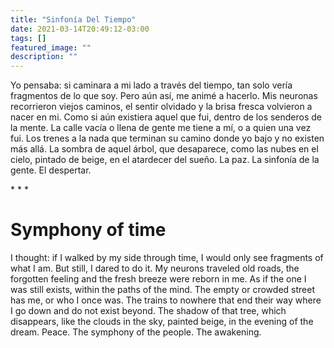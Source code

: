 ```yaml
---
title: "Sinfonía Del Tiempo"
date: 2021-03-14T20:49:12-03:00
tags: []
featured_image: ""
description: ""
---
```

Yo pensaba: si caminara a mi lado a través del tiempo, tan solo vería fragmentos de lo que soy. Pero aún así, me animé a hacerlo. Mis neuronas recorrieron viejos caminos, el sentir olvidado y la brisa fresca volvieron a nacer en mi. Como si aún existiera aquel que fui, dentro de los senderos de la mente. La calle vacía o llena de gente me tiene a mí, o a quien una vez fui. Los trenes a la nada que terminan su camino donde yo bajo y no existen más allá. La sombra de aquel árbol, que desaparece, como las nubes en el cielo, pintado de beige, en el atardecer del sueño. La paz. La sinfonía de la gente. El despertar.

\* \* \*

# Symphony of time

I thought: if I walked by my side through time, I would only see fragments of what I am. But still, I dared to do it. My neurons traveled old roads, the forgotten feeling and the fresh breeze were reborn in me. As if the one I was still exists, within the paths of the mind. The empty or crowded street has me, or who I once was. The trains to nowhere that end their way where I go down and do not exist beyond. The shadow of that tree, which disappears, like the clouds in the sky, painted beige, in the evening of the dream. Peace. The symphony of the people. The awakening.